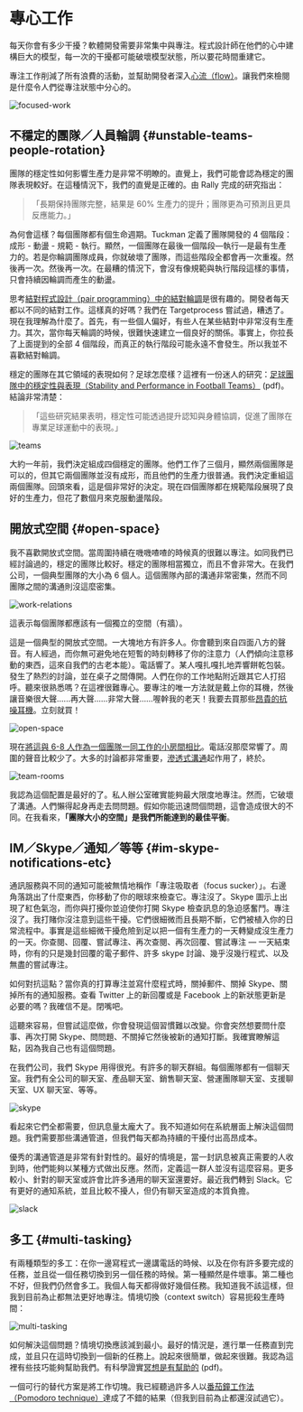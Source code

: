 # 專心工作

每天你會有多少干擾？軟體開發需要非常集中與專注。程式設計師在他們的心中建構巨大的模型，每一次的干擾都可能破壞模型狀態，所以要花時間重建它。

專注工作削減了所有浪費的活動，並幫助開發者深入[心流（flow）](http://en.wikipedia.org/wiki/Flow_(psychology))。讓我們來檢閱是什麼令人們從專注狀態中分心的。

![focused-work](../assets/focused-work.png)

## 不穩定的團隊／人員輪調 {#unstable-teams-people-rotation}

團隊的穩定性如何影響生產力是非常不明瞭的。直覺上，我們可能會認為穩定的團隊表現較好。在這種情況下，我們的直覺是正確的。由 Rally 完成的研究指出：

> 「長期保持團隊完整，結果是 60% 生產力的提升；團隊更為可預測且更具反應能力。」

為何會這樣？每個團隊都有個生命週期。Tuckman 定義了團隊開發的 4 個階段：成形 - 動盪 - 規範 - 執行。顯然，一個團隊在最後一個階段––執行––是最有生產力的。若是你輪調團隊成員，你就破壞了團隊，而這些階段全都會再一次重複。然後再一次。然後再一次。在最糟的情況下，會沒有像規範與執行階段這樣的事情，只會持續因輪調而產生的動盪。

思考[結對程式設計（pair programming）中的結對輪調](http://lmsgoncalves.com/2013/09/09/enable-pair-programming-rotation/)是很有趣的。開發者每天都以不同的結對工作。這樣真的好嗎？我們在 Targetprocess 嘗試過，糟透了。現在我理解為什麼了。首先，有一些個人偏好，有些人在某些結對中非常沒有生產力。其次，當你每天輪調的時候，很難快速建立一個良好的關係。事實上，你拉長了上面提到的全部 4 個階段，而真正的執行階段可能永遠不會發生。所以我並不喜歡結對輪調。

穩定的團隊在其它領域的表現如何？足球怎麼樣？這裡有一份迷人的研究：[足球團隊中的穩定性與表現（Stability and Performance in Football Teams）](http://www.professormarkvanvugt.com/site-oud/publications/stabilityfootmvv.pdf) (pdf)。結論非常清楚：

> 「這些研究結果表明，穩定性可能透過提升認知與身體協調，促進了團隊在專業足球運動中的表現。」

![teams](../assets/teams.jpg)

大約一年前，我們決定組成四個穩定的團隊。他們工作了三個月，顯然兩個團隊是可以的，但其它兩個團隊並沒有成形，而且他們的生產力很普通。我們決定重組這兩個團隊。回頭來看，這是個非常好的決定。現在四個團隊都在規範階段展現了良好的生產力，但花了數個月來克服動盪階段。

## 開放式空間 {#open-space}

我不喜歡開放式空間。當周圍持續在嘰嘰喳喳的時候真的很難以專注。如同我們已經討論過的，穩定的團隊比較好。穩定的團隊相當獨立，而且不會非常大。在我們公司，一個典型團隊的大小為 6 個人。這個團隊內部的溝通非常密集，然而不同團隊之間的溝通則沒這麼密集。

![work-relations](../assets/work-relations.png)

這表示每個團隊都應該有一個獨立的空間（有牆）。

這是一個典型的開放式空間。一大塊地方有許多人。你會聽到來自四面八方的聲音。有人經過，而你無可避免地在短暫的時刻轉移了你的注意力（人們傾向注意移動的東西，這來自我們的古老本能）。電話響了。某人嘎扎嘎扎地弄響餅乾包裝。發生了熱烈的討論，並在桌子之間傳開。人們在你的工作地點附近跟其它人打招呼。聽來很熟悉嗎？在這裡很難專心。要專注的唯一方法就是戴上你的耳機，然後讓音樂很大聲......再大聲......非常大聲......喔幹我的老天！我要去買那些[昂貴的抗噪耳機](http://www.bose.com/controller?url=/shop_online/headphones/noise_cancelling_headphones/quietcomfort_15/index.jsp)。立刻就買！

![open-space](../assets/open-space.jpg)

現在[將這與 6-8 人作為一個團隊一同工作的小房間相比](https://www.targetprocess.com/blog/2013/02/hello-new-office-bye-bye-old-office.html)。電話沒那麼常響了。周圍的聲音比較少了。大多的討論都非常重要，[滲透式溝通](http://alistair.cockburn.us/Osmotic+communication)起作用了，終於。

![team-rooms](../assets/team-rooms.jpg)

我認為這個配置是最好的了。私人辦公室確實能夠最大限度地專注。然而，它破壞了溝通。人們懶得起身再走去問問題。假如你能迅速問個問題，這會造成很大的不同。在我看來，**「團隊大小的空間」是我們所能達到的最佳平衡**。

## IM／Skype／通知／等等 {#im-skype-notifications-etc}

通訊服務與不同的通知可能被無情地稱作「專注吸取者（focus sucker）」。右邊角落跳出了什麼東西，你移動了你的眼球來檢查它。專注沒了。Skype 圖示上出現了紅色氣泡，而你與打擾你並迫使你打開 Skype 檢查訊息的急迫感奮鬥。專注沒了。我打賭你沒注意到這些干擾。它們很細微而且長期不斷，它們被植入你的日常流程中。事實是這些細微干擾危險到足以把一個有生產力的一天轉變成沒生產力的一天。你查閱、回覆、嘗試專注、再次查閱、再次回覆、嘗試專注 — 一天結束時，你有的只是幾封回覆的電子郵件、許多 skype 討論、幾乎沒幾行程式、以及無盡的嘗試專注。

如何對抗這點？當你真的打算專注並寫什麼程式時，關掉郵件、關掉 Skype、關掉所有的通知服務。查看 Twitter 上的新回覆或是 Facebook 上的新狀態更新是必要的嗎？我確信不是。閉嘴吧。

這聽來容易，但嘗試這麼做，你會發現這個習慣難以改變。你會突然想要問什麼事、再次打開 Skype、問問題、不關掉它然後被新的通知打斷。我確實瞭解這點，因為我自己也有這個問題。

在我們公司，我們 Skype 用得很兇。有許多的聊天群組。每個團隊都有一個聊天室。我們有全公司的聊天室、產品聊天室、銷售聊天室、營運團隊聊天室、支援聊天室、UX 聊天室、等等。

![skype](../assets/skype.png)

看起來它們全都需要，但訊息量太龐大了。我不知道如何在系統層面上解決這個問題。我們需要那些溝通管道，但我們每天都為持續的干擾付出高昂成本。

優秀的溝通管道是非常有針對性的。最好的情境是，當一封訊息被真正需要的人收到時，他們能夠以某種方式做出反應。然而，定義這一群人並沒有這麼容易。更多較小、針對的聊天室或許會比許多通用的聊天室還要好。最近我們轉到 Slack。它有更好的通知系統，並且比較不擾人，但仍有聊天室造成的本質負擔。

![slack](../assets/slack.jpg)

## 多工 {#multi-tasking}

有兩種類型的多工：在你一邊寫程式一邊講電話的時候、以及在你有許多要完成的任務，並且從一個任務切換到另一個任務的時候。第一種顯然是件壞事。第二種也不好，但我們仍然會多工。我個人每天都得做好幾個任務。我知道我不該這樣，但我到目前為止都無法更好地專注。情境切換（context switch）容易扼殺生產時間：

![multi-tasking](../assets/multi-tasking.jpg)

如何解決這個問題？情境切換應該減到最小。最好的情況是，進行單一任務直到完成，並且只在這時切換到一個新的任務上。說起來很簡單，做起來很難。我認為這裡有些技巧能夠幫助我們。有科學證實[冥想是有幫助的](http://faculty.washington.edu/wobbrock/pubs/gi-12.02.pdf) (pdf)。

一個可行的替代方案是將工作切塊。我已經聽過許多人以[番茄鐘工作法（Pomodoro technique）](http://pomodorotechnique.com/)達成了不錯的結果（但我到目前為止都還沒試過它）。
